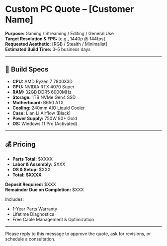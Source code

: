 # Custom PC Quote – [Customer Name]

**Purpose:** Gaming / Streaming / Editing / General Use  
**Target Resolution & FPS:** [e.g., 1440p @ 144fps]  
**Requested Aesthetic:** [RGB / Stealth / Minimalist]  
**Estimated Build Time:** 3–5 business days

---

## 🔧 Build Specs

- **CPU:** AMD Ryzen 7 7800X3D
- **GPU:** NVIDIA RTX 4070 Super
- **RAM:** 32GB DDR5 6000MHz
- **Storage:** 1TB NVMe Gen4 SSD
- **Motherboard:** B650 ATX
- **Cooling:** 240mm AIO Liquid Cooler
- **Case:** Lian Li Airflow (Black)
- **Power Supply:** 750W 80+ Gold
- **OS:** Windows 11 Pro (Activated)

---

## 💰 Pricing

- **Parts Total:** $XXXX  
- **Labor & Assembly:** $XXX  
- **OS & Setup:** $XXX  
- **Total:** **$XXXX**

**Deposit Required:** $XXX  
**Remainder Due on Completion:** $XXX

Includes:
- 1-Year Parts Warranty
- Lifetime Diagnostics
- Free Cable Management & Optimization

---

Please reply to this message to approve the quote, ask for revisions, or schedule a consultation.
